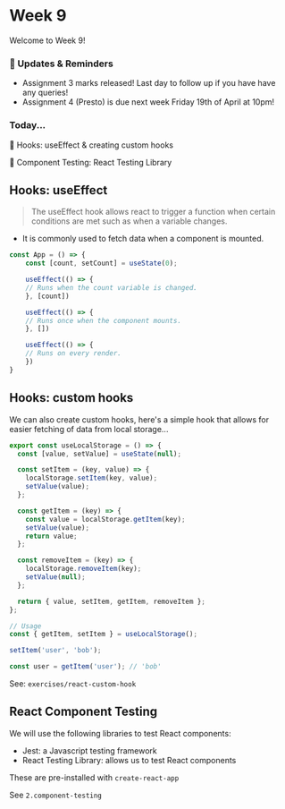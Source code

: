# Week 9

Welcome to Week 9!

### 📢 Updates & Reminders

- Assignment 3 marks released! Last day to follow up if you have have any queries!
- Assignment 4 (Presto) is due next week Friday 19th of April at 10pm!

### Today...

🔄 Hooks: useEffect & creating custom hooks

🧪 Component Testing: React Testing Library

## Hooks: useEffect

> The useEffect hook allows react to trigger a function when certain conditions are met such as when a variable changes.

- It is commonly used to fetch data when a component is mounted.

```Javascript
const App = () => {
    const [count, setCount] = useState(0);

    useEffect(() => {
    // Runs when the count variable is changed.
    }, [count])

    useEffect(() => {
    // Runs once when the component mounts.
    }, [])

    useEffect(() => {
    // Runs on every render.
    })
}
```
## Hooks: custom hooks
We can also create custom hooks, here's a simple hook that allows for easier fetching of data from local storage...

```Javascript
export const useLocalStorage = () => {
  const [value, setValue] = useState(null);

  const setItem = (key, value) => {
    localStorage.setItem(key, value);
    setValue(value);
  };

  const getItem = (key) => {
    const value = localStorage.getItem(key);
    setValue(value);
    return value;
  };

  const removeItem = (key) => {
    localStorage.removeItem(key);
    setValue(null);
  };

  return { value, setItem, getItem, removeItem };
};

// Usage
const { getItem, setItem } = useLocalStorage();

setItem('user', 'bob');

const user = getItem('user'); // 'bob'
```

See: `exercises/react-custom-hook`

## React Component Testing

We will use the following libraries to test React components:

- Jest: a Javascript testing framework
- React Testing Library: allows us to test React components

These are pre-installed with `create-react-app`

See `2.component-testing`
